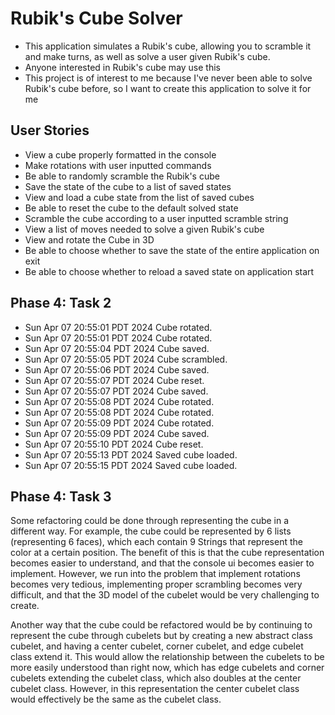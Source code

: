 # Rubik's Cube Solver

- This application simulates a Rubik's cube, allowing you to scramble it and make turns, as well as solve a
user given Rubik's cube.
- Anyone interested in Rubik's cube may use this
- This project is of interest to me because I've never been able to solve Rubik's cube before, so I want to create this
application to solve it for me

## User Stories
- View a cube properly formatted in the console
- Make rotations with user inputted commands
- Be able to randomly scramble the Rubik's cube
- Save the state of the cube to a list of saved states
- View and load a cube state from the list of saved cubes
- Be able to reset the cube to the default solved state
- Scramble the cube according to a user inputted scramble string
- View a list of moves needed to solve a given Rubik's cube
- View and rotate the Cube in 3D
- Be able to choose whether to save the state of the entire application on exit
- Be able to choose whether to reload a saved state on application start

## Phase 4: Task 2
- Sun Apr 07 20:55:01 PDT 2024 Cube rotated. 
- Sun Apr 07 20:55:01 PDT 2024 Cube rotated.
- Sun Apr 07 20:55:04 PDT 2024 Cube saved.
- Sun Apr 07 20:55:05 PDT 2024 Cube scrambled.
- Sun Apr 07 20:55:06 PDT 2024 Cube saved.
- Sun Apr 07 20:55:07 PDT 2024 Cube reset.
- Sun Apr 07 20:55:07 PDT 2024 Cube saved.
- Sun Apr 07 20:55:08 PDT 2024 Cube rotated.
- Sun Apr 07 20:55:08 PDT 2024 Cube rotated.
- Sun Apr 07 20:55:09 PDT 2024 Cube rotated.
- Sun Apr 07 20:55:09 PDT 2024 Cube saved.
- Sun Apr 07 20:55:10 PDT 2024 Cube reset.
- Sun Apr 07 20:55:13 PDT 2024 Saved cube loaded.
- Sun Apr 07 20:55:15 PDT 2024 Saved cube loaded.

## Phase 4: Task 3
Some refactoring could be done through representing the cube in a different way.
For example, the cube could be represented by 6 lists (representing 6 faces), which each contain
9 Strings that represent the color at a certain position. The benefit of this is that the cube 
representation becomes easier to understand, and that the console ui becomes easier to implement.
However, we run into the problem that implement rotations becomes very tedious, implementing proper
scrambling becomes very difficult, and that the 3D model of the cubelet would be very challenging
to create.

Another way that the cube could be refactored would be by continuing to represent the cube through
cubelets but by creating a new abstract class cubelet, and having a center cubelet, corner cubelet,
and edge cubelet class extend it. This would allow the relationship between the cubelets to be more
easily understood than right now, which has edge cubelets and corner cubelets extending the cubelet
class, which also doubles at the center cubelet class. However, in this representation the
center cubelet class would effectively be the same as the cubelet class.